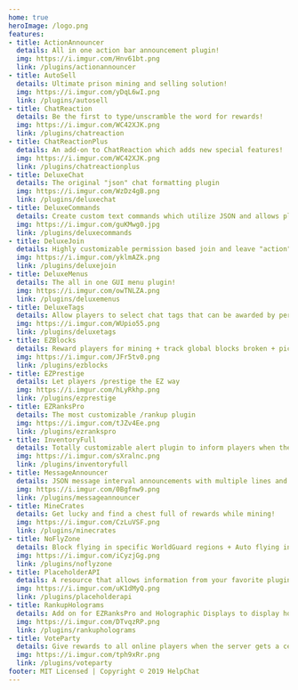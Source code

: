 ```yaml
---
home: true
heroImage: /logo.png
features:
- title: ActionAnnouncer
  details: All in one action bar announcement plugin!
  img: https://i.imgur.com/Hnv61bt.png
  link: /plugins/actionannouncer
- title: AutoSell
  details: Ultimate prison mining and selling solution!
  img: https://i.imgur.com/yDqL6wI.png
  link: /plugins/autosell
- title: ChatReaction
  details: Be the first to type/unscramble the word for rewards!
  img: https://i.imgur.com/WC42XJK.png
  link: /plugins/chatreaction
- title: ChatReactionPlus
  details: An add-on to ChatReaction which adds new special features!
  img: https://i.imgur.com/WC42XJK.png
  link: /plugins/chatreactionplus
- title: DeluxeChat
  details: The original "json" chat formatting plugin
  img: https://i.imgur.com/WzDz4gB.png
  link: /plugins/deluxechat
- title: DeluxeCommands
  details: Create custom text commands which utilize JSON and allows player specific placeholders!
  img: https://i.imgur.com/guKMwg0.jpg
  link: /plugins/deluxecommands
- title: DeluxeJoin
  details: Highly customizable permission based join and leave "action" plugin with tons of placeholders!
  img: https://i.imgur.com/yklmAZk.png
  link: /plugins/deluxejoin
- title: DeluxeMenus
  details: The all in one GUI menu plugin!
  img: https://i.imgur.com/owTNLZA.png
  link: /plugins/deluxemenus
- title: DeluxeTags
  details: Allow players to select chat tags that can be awarded by permission! DeluxeChat + EssentialsChat
  img: https://i.imgur.com/WUpio55.png
  link: /plugins/deluxetags
- title: EZBlocks
  details: Reward players for mining + track global blocks broken + pickaxe specific blocks broken counters!
  img: https://i.imgur.com/JFr5tv0.png
  link: /plugins/ezblocks
- title: EZPrestige
  details: Let players /prestige the EZ way
  img: https://i.imgur.com/hLyRkhp.png
  link: /plugins/ezprestige
- title: EZRanksPro
  details: The most customizable /rankup plugin
  img: https://i.imgur.com/tJZv4Ee.png
  link: /plugins/ezrankspro
- title: InventoryFull
  details: Totally customizable alert plugin to inform players when they don't have inventory space!
  img: https://i.imgur.com/sXralnc.png
  link: /plugins/inventoryfull
- title: MessageAnnouncer
  details: JSON message interval announcements with multiple lines and support for tons of placeholders!
  img: https://i.imgur.com/0Bgfnw9.png
  link: /plugins/messageannouncer
- title: MineCrates
  details: Get lucky and find a chest full of rewards while mining!
  img: https://i.imgur.com/CzLuVSF.png
  link: /plugins/minecrates
- title: NoFlyZone
  details: Block flying in specific WorldGuard regions + Auto flying in specific WorldGuard regions
  img: https://i.imgur.com/iCyzjGg.png
  link: /plugins/noflyzone
- title: PlaceholderAPI
  details: A resource that allows information from your favorite plugins be shown practically anywhere!
  img: https://i.imgur.com/uK1dMyQ.png
  link: /plugins/placeholderapi
- title: RankupHolograms
  details: Add on for EZRanksPro and Holographic Displays to display holograms when players rankup!
  img: https://i.imgur.com/DTvqzRP.png
  link: /plugins/rankupholograms
- title: VoteParty
  details: Give rewards to all online players when the server gets a certain amount of votes!
  img: https://i.imgur.com/tph9xRr.png
  link: /plugins/voteparty
footer: MIT Licensed | Copyright © 2019 HelpChat
---
```

